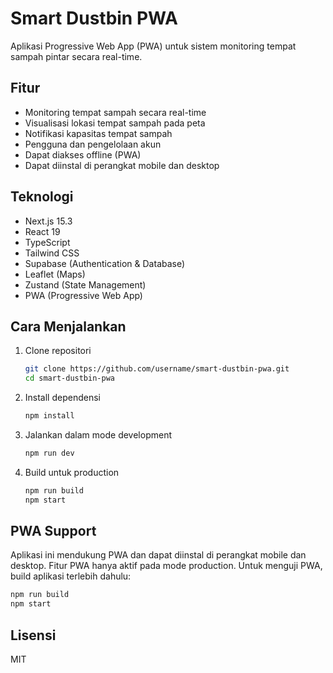 # Smart Dustbin PWA

Aplikasi Progressive Web App (PWA) untuk sistem monitoring tempat sampah pintar secara real-time.

## Fitur

- Monitoring tempat sampah secara real-time
- Visualisasi lokasi tempat sampah pada peta
- Notifikasi kapasitas tempat sampah
- Pengguna dan pengelolaan akun
- Dapat diakses offline (PWA)
- Dapat diinstal di perangkat mobile dan desktop

## Teknologi

- Next.js 15.3
- React 19
- TypeScript
- Tailwind CSS
- Supabase (Authentication & Database)
- Leaflet (Maps)
- Zustand (State Management)
- PWA (Progressive Web App)

## Cara Menjalankan

1. Clone repositori
   ```bash
   git clone https://github.com/username/smart-dustbin-pwa.git
   cd smart-dustbin-pwa
   ```

2. Install dependensi
   ```bash
   npm install
   ```

3. Jalankan dalam mode development
   ```bash
   npm run dev
   ```

4. Build untuk production
   ```bash
   npm run build
   npm start
   ```

## PWA Support

Aplikasi ini mendukung PWA dan dapat diinstal di perangkat mobile dan desktop. Fitur PWA hanya aktif pada mode production. Untuk menguji PWA, build aplikasi terlebih dahulu:

```bash
npm run build
npm start
```

## Lisensi

MIT
